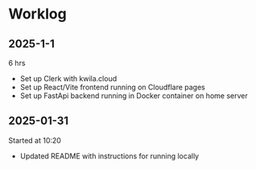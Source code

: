 # Worklog

## 2025-1-1

6 hrs

- Set up Clerk with kwila.cloud
- Set up React/Vite frontend running on Cloudflare pages
- Set up FastApi backend running in Docker container on home server

## 2025-01-31

Started at 10:20

- Updated README with instructions for running locally
